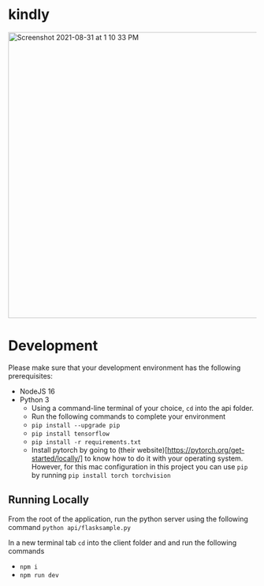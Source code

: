 # kindly
<img width="580" alt="Screenshot 2021-08-31 at 1 10 33 PM" src="https://user-images.githubusercontent.com/1917416/131508388-ba3a8c06-535d-4681-8ee3-197f9cf3c921.png">



# Development
Please make sure that your development environment has the following prerequisites:
- NodeJS 16
- Python 3
    - Using a command-line terminal of your choice, `cd` into the api folder.
    - Run the following commands to complete your environment
    - `pip install --upgrade pip`
    - `pip install tensorflow`
    - `pip install -r requirements.txt`
    - Install pytorch by going to (their website)[https://pytorch.org/get-started/locally/] to know how to do it with your operating system. However, for this mac configuration in this project you can use `pip` by running `pip install torch torchvision`
## Running Locally
From the root of the application, run the python server using the following command `python api/flasksample.py`

In a new terminal tab `cd` into the client folder and and run the following commands
- `npm i`
- `npm run dev`
